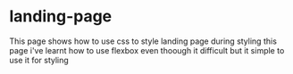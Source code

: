 # landing-page
This page shows how to use css to style landing page during styling this page i've learnt how to use flexbox even thoough it difficult but it simple to use it for styling